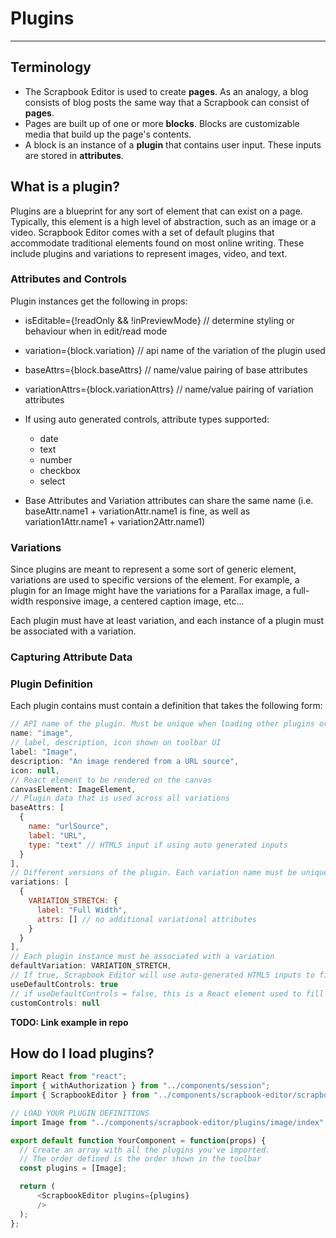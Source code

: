 # Plugins

---

## Terminology

- The Scrapbook Editor is used to create **pages**. As an analogy, a blog consists of blog posts the same way that a Scrapbook can consist of **pages**.
- Pages are built up of one or more **blocks**. Blocks are customizable media that build up the page's contents.
- A block is an instance of a **plugin** that contains user input. These inputs are stored in **attributes**.

## What is a plugin?

Plugins are a blueprint for any sort of element that can exist on a page. Typically, this element is a high level of abstraction, such as an image or a video. Scrapbook Editor comes with a set of default plugins that accommodate traditional elements found on most online writing. These include plugins and variations to represent images, video, and text.

### Attributes and Controls

Plugin instances get the following in props:

- isEditable={!readOnly && !inPreviewMode} // determine styling or behaviour when in edit/read mode
- variation={block.variation} // api name of the variation of the plugin used
- baseAttrs={block.baseAttrs} // name/value pairing of base attributes
- variationAttrs={block.variationAttrs} // name/value pairing of variation attributes

- If using auto generated controls, attribute types supported:
  - date
  - text
  - number
  - checkbox
  - select

* Base Attributes and Variation attributes can share the same name (i.e. baseAttr.name1 + variationAttr.name1 is fine, as well as variation1Attr.name1 + variation2Attr.name1)

### Variations

Since plugins are meant to represent a some sort of generic element, variations are used to specific versions of the element. For example, a plugin for an Image might have the variations for a Parallax image, a full-width responsive image, a centered caption image, etc...

Each plugin must have at least variation, and each instance of a plugin must be associated with a variation.

### Capturing Attribute Data

### Plugin Definition

Each plugin contains must contain a definition that takes the following form:

```javascript
// API name of the plugin. Must be unique when loading other plugins or previously saved data
name: "image",
// label, description, icon shown on toolbar UI
label: "Image",
description: "An image rendered from a URL source",
icon: null,
// React element to be rendered on the canvas
canvasElement: ImageElement,
// Plugin data that is used across all variations
baseAttrs: [
  {
    name: "urlSource",
    label: "URL",
    type: "text" // HTML5 input if using auto generated inputs
  }
],
// Different versions of the plugin. Each variation name must be unique
variations: [
  {
    VARIATION_STRETCH: {
      label: "Full Width",
      attrs: [] // no additional variational attributes
    }
  }
],
// Each plugin instance must be associated with a variation
defaultVariation: VARIATION_STRETCH,
// If true, Scrapbook Editor will use auto-generated HTML5 inputs to fill in attribute data
useDefaultControls: true
// if useDefaultControls = false, this is a React element used to fill in attribute data
customControls: null
```

**TODO: Link example in repo**

## How do I load plugins?

```javascript
import React from "react";
import { withAuthorization } from "../components/session";
import { ScrapbookEditor } from "../components/scrapbook-editor/scrapbook-editor";

// LOAD YOUR PLUGIN DEFINITIONS
import Image from "../components/scrapbook-editor/plugins/image/index";

export default function YourComponent = function(props) {
  // Create an array with all the plugins you've imported.
  // The order defined is the order shown in the toolbar
  const plugins = [Image];

  return (
      <ScrapbookEditor plugins={plugins}
      />
  );
};
```
